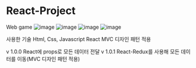# React-Project
Web game
![image](https://user-images.githubusercontent.com/80899085/148025766-5c8accc1-9930-465e-b7b7-13ca154b8588.png)
![image](https://user-images.githubusercontent.com/80899085/148025898-f5209d5e-8d83-4adf-a0de-59b611b22319.png)
![image](https://user-images.githubusercontent.com/80899085/148025960-35f94cf9-5d05-4a3a-b24e-58e507d35b96.png)
![image](https://user-images.githubusercontent.com/80899085/148025990-c7a09ac9-7453-44b1-81b2-a2ee5bbf74da.png)

사용한 기술
Html, Css, Javascript React
MVC 디자인 패턴 적용

v 1.0.0 React에 props로 모든 데이터 전달
v 1.0.1 React-Redux를 사용해 모든 데이터를 이동(MVC 디자인 패턴 적용)
